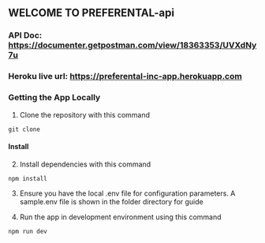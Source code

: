 ## WELCOME TO PREFERENTAL-api

### API Doc: https://documenter.getpostman.com/view/18363353/UVXdNy7u
### Heroku live url: https://preferental-inc-app.herokuapp.com


### Getting the App Locally

1. Clone the repository with this command
```
git clone 
```

#### Install

2. Install dependencies with this command
```
npm install
```

3. Ensure you have the local .env file for configuration parameters. A sample.env file is shown in the folder directory for guide

4. Run the app in development environment using this command
```
npm run dev
```